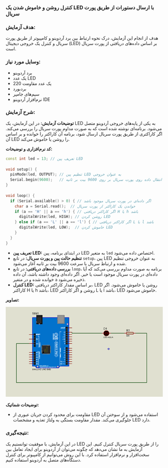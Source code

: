### کنترل روشن و خاموش شدن یک LED با ارسال دستورات از طریق پورت سریال

### هدف آزمایش:
هدف از انجام این آزمایش، درک نحوه ارتباط بین برد آردوینو و کامپیوتر از طریق پورت سریال و کنترل یک خروجی دیجیتال (LED) بر اساس داده‌های دریافتی از پورت سریال است.

### وسایل مورد نیاز:
* برد آردوینو 
* یک عدد LED
* 220 یک عدد مقاومت 
* بردبورد
* سیم‌های جامپر
* نرم‌افزار آردوینو IDE

### شرح آزمایش:

**توضیحات آزمایش:**
در این آزمایش، یک LED به یکی از پایه‌های خروجی آردوینو متصل می‌شود. برنامه‌ای نوشته شده است که به صورت مداوم پورت سریال را بررسی می‌کند. اگر کاراکتری از طریق پورت سریال ارسال شود، برنامه آن کاراکتر را خوانده و بر اساس آن LED را روشن یا خاموش می‌کند.

**کد نرم‌افزاری و توضیحات:**
```c++
const int led = 13; // تعریف پین LED

void setup() {
  pinMode(led, OUTPUT); // تنظیم پین LED به عنوان خروجی
  Serial.begin(9600);   // تنظیم سرعت انتقال داده روی پورت سریال بر روی 9600 بیت بر ثانیه
}

void loop() {
  if (Serial.available() > 0) { // اگر داده‌ای در پورت سریال موجود باشد
    char a = Serial.read();  // خواندن یک کاراکتر از پورت سریال
    if (a == 'H' || a == 'h') { // اگر کاراکتر دریافتی H یا h باشد
      digitalWrite(led, HIGH); // روشن کردن LED
    } else if (a == 'L' || a == 'l') { // اگر کاراکتر دریافتی L یا l باشد
      digitalWrite(led, LOW);  // خاموش کردن LED
    }
  }
}
```
* **تعریف پین LED:** در ابتدای برنامه، پین LED به متغیر `led` اختصاص داده می‌شود.
* **تنظیم حالت پین و پورت سریال:** در تابع `setup`، پین LED به عنوان خروجی تنظیم شده و ارتباط سریال با سرعت 9600 بیت بر ثانیه آغاز می‌شود.
* **بررسی داده‌های دریافتی:** در تابع `loop`، برنامه به صورت مداوم بررسی می‌کند که آیا داده‌ای در پورت سریال موجود است یا خیر. اگر داده‌ای وجود داشته باشد، آن داده خوانده شده و در متغیر `a` ذخیره می‌شود.
* **کنترل LED:** بر اساس مقدار کاراکتر دریافتی، LED روشن یا خاموش می‌شود. اگر کاراکتر H یا h باشد، LED روشن و اگر کاراکتر L یا l باشد، LED خاموش می‌شود.

**تصاویر:**

![توضیح تصویر](https://github.com/vahidseyyedi/microProcessor/blob/main/02%20Laboratory/img/map%202.png)


**توضیحات شماتیک:**
* مقاومت برای محدود کردن جریان عبوری از LED استفاده می‌شود و از سوختن آن جلوگیری می‌کند. مقدار مقاومت بستگی به ولتاژ تغذیه و مشخصات LED دارد.

### نتیجه‌گیری:
در این آزمایش، با موفقیت توانستیم یک LED را از طریق پورت سریال کنترل کنیم. این آزمایش به ما نشان می‌دهد که چگونه می‌توان از آردوینو برای ایجاد تعامل بین سخت‌افزار و نرم‌افزار استفاده کرد. با این روش می‌توانیم از کامپیوتر برای کنترل دستگاه‌های متصل به آردوینو استفاده کنیم.
